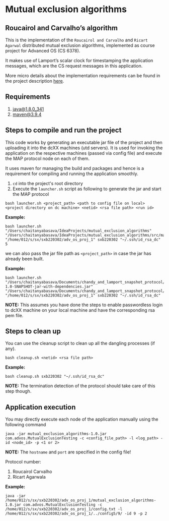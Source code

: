 # Mutual exclusion algorithms

## Roucairol and Carvalho’s algorithm

This is the implementation of the `Roucairol and Carvalho` and `Ricart Agarwal` distributed
mutual exclusion algorithms, implemented as course project for Advanced OS (CS 6378).

It makes use of Lamport’s scalar clock for timestamping the application messages,
which are the CS request messages in this application.

More micro details about the implementation requirements can be found in the project description [here](project2.pdf).

## Requirements
1. java@1.8.0_341
2. maven@3.9.4

## Steps to compile and run the project

This code works by generating an executable jar file of the project and then uploading it into the dcXX machines (utd servers).
It is used for invoking the application on the respective machines (passed via config file) and execute the MAP protocol node on each of them.

It uses maven for managing the build and packages and hence is a requirement for compiling and running the application smoothly.

1. `cd` into the project's root directory
2. Execute the `launcher.sh` script as following to generate the jar and start the MAP protocol
```
bash launcher.sh <project_path> <path to config file on local> <project directory on dc machine> <netid> <rsa file path> <run id>
```

**Example:**
```
bash launcher.sh "/Users/chaitanyabasava/IdeaProjects/mutual_exclusion_algorithms" "/Users/chaitanyabasava/IdeaProjects/mutual_exclusion_algorithms/src/main/resources/configd_5.txt" "/home/012/s/sx/sxb220302/adv_os_proj_1" sxb220302 "~/.ssh/id_rsa_dc" 5
```

we can also pass the jar file path as `<project_path>` in case the jar has already been built.

**Example:**
```
bash launcher.sh "/Users/chaitanyabasava/Documents/chandy_and_lamport_snapshot_protocol/target/chandy_and_lamport_snapshot_protocol-1.0-SNAPSHOT-jar-with-dependencies.jar" "/Users/chaitanyabasava/Documents/chandy_and_lamport_snapshot_protocol/src/main/resources/config2.txt" "/home/012/s/sx/sxb220302/adv_os_proj_1" sxb220302 "~/.ssh/id_rsa_dc"
```

**NOTE:** This assumes you have done the steps to enable passwordless login to dcXX machine on your local machine and have the corresponding rsa pem file.

## Steps to clean up
You can use the cleanup script to clean up all the dangling processes (if any).
```
bash cleanup.sh <netid> <rsa file path>
```

**Example:**
```
bash cleanup.sh sxb220302 "~/.ssh/id_rsa_dc"
```

**NOTE:** The termination detection of the protocol should take care of this step though.

## Application execution

You may directly execute each node of the application manually using the following command
```
java -jar mutual_exclusion_algorithms-1.0.jar com.advos.MutualExclusionTesting -c <config_file_path> -l <log_path> -id <node_id> -p <1 or 2>
```

**NOTE:** The `hostname` and `port` are specified in the config file!

Protocol number:
1. Roucairol Carvalho
2. Ricart Agarwala

**Example:**
```
java -jar /home/012/s/sx/sxb220302/adv_os_proj_1/mutual_exclusion_algorithms-1.0.jar com.advos.MutualExclusionTesting -c /home/012/s/sx/sxb220302/adv_os_proj_1/config.txt -l /home/012/s/sx/sxb220302/adv_os_proj_1/../config5/9/ -id 9 -p 2
```
